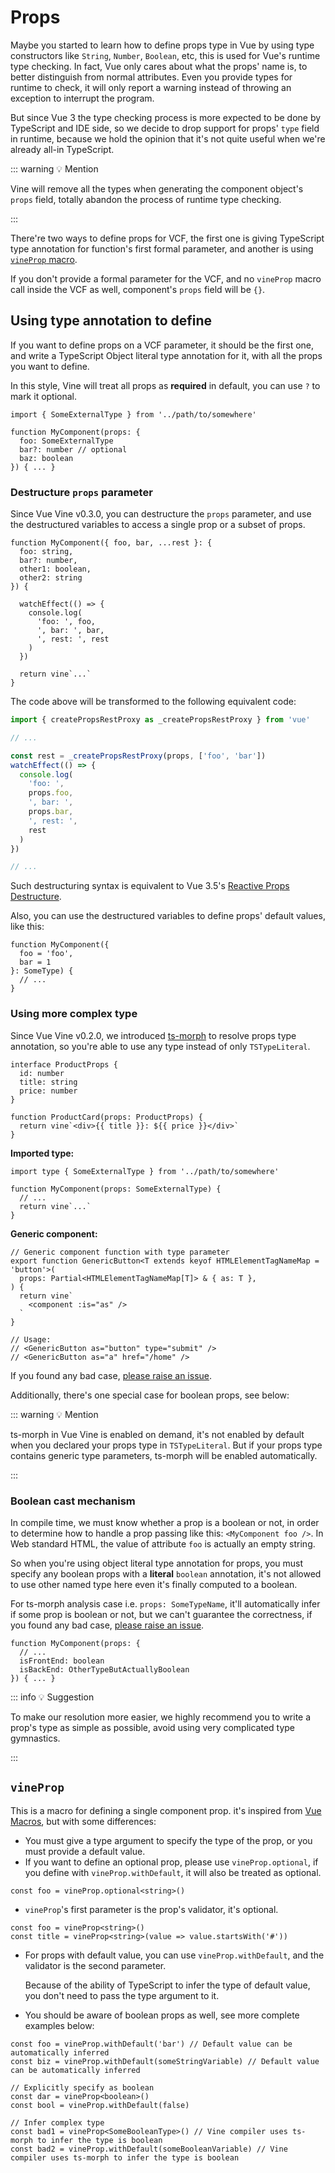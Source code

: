 # Props

Maybe you started to learn how to define props type in Vue by using type constructors like `String`, `Number`, `Boolean`, etc, this is used for Vue's runtime type checking. In fact, Vue only cares about what the props' name is, to better distinguish from normal attributes. Even you provide types for runtime to check, it will only report a warning instead of throwing an exception to interrupt the program.

But since Vue 3 the type checking process is more expected to be done by TypeScript and IDE side, so we decide to drop support for props' `type` field in runtime, because we hold the opinion that it's not quite useful when we're already all-in TypeScript.

::: warning 💡 Mention

Vine will remove all the types when generating the component object's `props` field, totally abandon the process of runtime type checking.

:::

There're two ways to define props for VCF, the first one is giving TypeScript type annotation for function's first formal parameter, and another is using [`vineProp` macro](./macros.md#macros).

If you don't provide a formal parameter for the VCF, and no `vineProp` macro call inside the VCF as well, component's `props` field will be `{}`.

## Using type annotation to define

If you want to define props on a VCF parameter, it should be the first one, and write a TypeScript Object literal type annotation for it, with all the props you want to define.

In this style, Vine will treat all props as **required** in default, you can use `?` to mark it optional.

```vue-vine
import { SomeExternalType } from '../path/to/somewhere'

function MyComponent(props: {
  foo: SomeExternalType
  bar?: number // optional
  baz: boolean
}) { ... }
```

### Destructure `props` parameter

Since Vue Vine v0.3.0, you can destructure the `props` parameter, and use the destructured variables to access a single prop or a subset of props.

```vue-vine
function MyComponent({ foo, bar, ...rest }: {
  foo: string,
  bar?: number,
  other1: boolean,
  other2: string
}) {

  watchEffect(() => {
    console.log(
      'foo: ', foo,
      ', bar: ', bar,
      ', rest: ', rest
    )
  })

  return vine`...`
}
```

The code above will be transformed to the following equivalent code:

```js
import { createPropsRestProxy as _createPropsRestProxy } from 'vue'

// ...

const rest = _createPropsRestProxy(props, ['foo', 'bar'])
watchEffect(() => {
  console.log(
    'foo: ',
    props.foo,
    ', bar: ',
    props.bar,
    ', rest: ',
    rest
  )
})

// ...
```

Such destructuring syntax is equivalent to Vue 3.5's [Reactive Props Destructure](https://vuejs.org/api/sfc-script-setup.html#reactive-props-destructure).

Also, you can use the destructured variables to define props' default values, like this:

```vue-vine
function MyComponent({
  foo = 'foo',
  bar = 1
}: SomeType) {
  // ...
}
```

### Using more complex type

Since Vue Vine v0.2.0, we introduced [ts-morph](https://github.com/dsherret/ts-morph) to resolve props type annotation, so you're able to use any type instead of only `TSTypeLiteral`.

```vue-vine
interface ProductProps {
  id: number
  title: string
  price: number
}

function ProductCard(props: ProductProps) {
  return vine`<div>{{ title }}: ${{ price }}</div>`
}
```

**Imported type:**

```vue-vine
import type { SomeExternalType } from '../path/to/somewhere'

function MyComponent(props: SomeExternalType) {
  // ...
  return vine`...`
}
```

**Generic component:**

```vue-vine
// Generic component function with type parameter
export function GenericButton<T extends keyof HTMLElementTagNameMap = 'button'>(
  props: Partial<HTMLElementTagNameMap[T]> & { as: T },
) {
  return vine`
    <component :is="as" />
  `
}

// Usage:
// <GenericButton as="button" type="submit" />
// <GenericButton as="a" href="/home" />
```

If you found any bad case, [please raise an issue](https://github.com/vue-vine/vue-vine/issues/new).

Additionally, there's one special case for boolean props, see below:

::: warning 💡 Mention

ts-morph in Vue Vine is enabled on demand, it's not enabled by default when you declared your props type in `TSTypeLiteral`. But if your props type contains generic type parameters, ts-morph will be enabled automatically.

:::

### Boolean cast mechanism

In compile time, we must know whether a prop is a boolean or not, in order to determine how to handle a prop passing like this: `<MyComponent foo />`. In Web standard HTML, the value of attribute `foo` is actually an empty string.

So when you're using object literal type annotation for props, you must specify any boolean props with a **literal** `boolean` annotation, it's not allowed to use other named type here even it's finally computed to a boolean.

For ts-morph analysis case i.e. `props: SomeTypeName`, it'll automatically infer if some prop is boolean or not, but we can't guarantee the correctness, if you found any bad case, [please raise an issue](https://github.com/vue-vine/vue-vine/issues/new).

```vue-vine
function MyComponent(props: {
  // ...
  isFrontEnd: boolean
  isBackEnd: OtherTypeButActuallyBoolean
}) { ... }
```

::: info 💡 Suggestion

To make our resolution more easier, we highly recommend you to write a prop's type as simple as possible, avoid using very complicated type gymnastics.

:::

## `vineProp`

This is a macro for defining a single component prop. it's inspired from [Vue Macros](https://vue-macros.sxzz.moe/macros/define-prop.html), but with some differences:

- You must give a type argument to specify the type of the prop, or you must provide a default value.
- If you want to define an optional prop, please use `vineProp.optional`, if you define with `vineProp.withDefault`, it will also be treated as optional.

```vue-vine
const foo = vineProp.optional<string>()
```

- `vineProp`'s first parameter is the prop's validator, it's optional.

```vue-vine
const foo = vineProp<string>()
const title = vineProp<string>(value => value.startsWith('#'))
```

- For props with default value, you can use `vineProp.withDefault`, and the validator is the second parameter.

  Because of the ability of TypeScript to infer the type of default value, you don't need to pass the type argument to it.

- You should be aware of boolean props as well, see more complete examples below:

```vue-vine
const foo = vineProp.withDefault('bar') // Default value can be automatically inferred
const biz = vineProp.withDefault(someStringVariable) // Default value can be automatically inferred

// Explicitly specify as boolean
const dar = vineProp<boolean>()
const bool = vineProp.withDefault(false)

// Infer complex type
const bad1 = vineProp<SomeBooleanType>() // Vine compiler uses ts-morph to infer the type is boolean
const bad2 = vineProp.withDefault(someBooleanVariable) // Vine compiler uses ts-morph to infer the type is boolean
```
